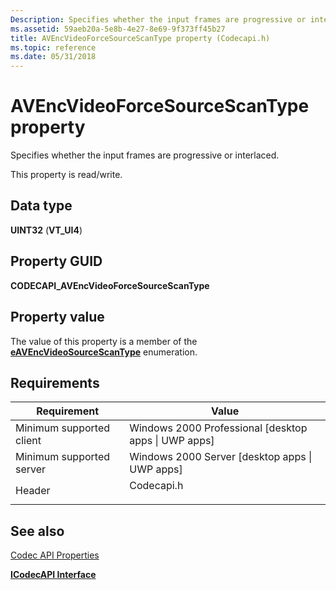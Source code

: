 ```yaml
---
Description: Specifies whether the input frames are progressive or interlaced.
ms.assetid: 59aeb20a-5e8b-4e27-8e69-9f373ff45b27
title: AVEncVideoForceSourceScanType property (Codecapi.h)
ms.topic: reference
ms.date: 05/31/2018
---
```


# AVEncVideoForceSourceScanType property

Specifies whether the input frames are progressive or interlaced.

This property is read/write.

## Data type

**UINT32** (**VT\_UI4**)

## Property GUID

**CODECAPI\_AVEncVideoForceSourceScanType**

## Property value

The value of this property is a member of the [**eAVEncVideoSourceScanType**](/windows/desktop/api/codecapi/ne-codecapi-eavencvideosourcescantype) enumeration.

## Requirements



| Requirement | Value |
|-------------------------------------|---------------------------------------------------------------------------------------|
| Minimum supported client<br/> | Windows 2000 Professional \[desktop apps \| UWP apps\]<br/>                     |
| Minimum supported server<br/> | Windows 2000 Server \[desktop apps \| UWP apps\]<br/>                           |
| Header<br/>                   | <dl> <dt>Codecapi.h</dt> </dl> |



## See also

<dl> <dt>

[Codec API Properties](codec-api-properties.md)
</dt> <dt>

[**ICodecAPI Interface**](/windows/desktop/api/Strmif/nn-strmif-icodecapi)
</dt> </dl>

 

 




